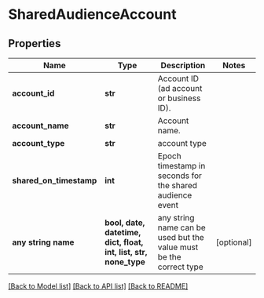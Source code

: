 # SharedAudienceAccount


## Properties
Name | Type | Description | Notes
------------ | ------------- | ------------- | -------------
**account_id** | **str** | Account ID (ad account or business ID). | 
**account_name** | **str** | Account name. | 
**account_type** | **str** | account type | 
**shared_on_timestamp** | **int** | Epoch timestamp in seconds for the shared audience event | 
**any string name** | **bool, date, datetime, dict, float, int, list, str, none_type** | any string name can be used but the value must be the correct type | [optional]

[[Back to Model list]](../README.md#documentation-for-models) [[Back to API list]](../README.md#documentation-for-api-endpoints) [[Back to README]](../README.md)


